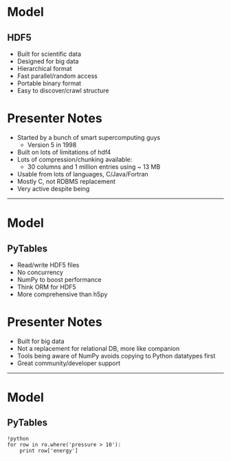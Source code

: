 # Model
## HDF5

- Built for scientific data
- Designed for big data
- Hierarchical format
- Fast parallel/random access
- Portable binary format
- Easy to discover/crawl structure

# Presenter Notes

- Started by a bunch of smart supercomputing guys
    - Version 5 in 1998
- Built on lots of limitations of hdf4
- Lots of compression/chunking available:
    - 30 columns and 1 million entries using ~ 13 MB
- Usable from lots of languages, C/Java/Fortran
- Mostly C, not RDBMS replacement
- Very active despite being

--------------------------------------------------

# Model
## PyTables

- Read/write HDF5 files
- No concurrency
- NumPy to boost performance
- Think ORM for HDF5
- More comprehensive than h5py

# Presenter Notes

- Built for big data
- Not a replacement for relational DB, more like companion
- Tools being aware of NumPy avoids copying to Python datatypes first
- Great community/developer support

--------------------------------------------------

# Model
## PyTables

    !python
    for row in ro.where('pressure > 10'):
        print row['energy'] 

